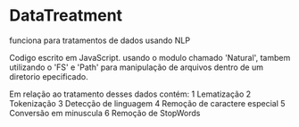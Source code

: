 # DataTreatment
funciona para tratamentos de dados usando NLP


Codigo escrito em JavaScript.
usando o modulo chamado 'Natural', tambem utilizando o 'FS' e 'Path' para manipulação de arquivos dentro de um diretorio epecificado.

Em relação ao tratamento desses dados contém:
1 Lematização
2 Tokenização
3 Detecção de linguagem
4 Remoção de caractere especial
5 Conversão em minuscula
6 Remoção de StopWords
